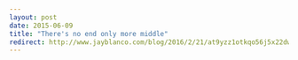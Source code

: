 ```yaml
---
layout: post
date: 2015-06-09
title: "There's no end only more middle"
redirect: http://www.jayblanco.com/blog/2016/2/21/at9yzz1otkqo56j5x22dww0454xr7w
---
```

